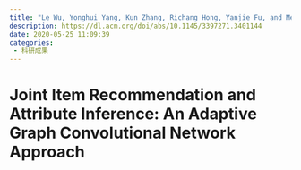 ```yaml
---
title: "Le Wu, Yonghui Yang, Kun Zhang, Richang Hong, Yanjie Fu, and Meng Wang. 2020. Joint Item Recommendation and Attribute Inference: An Adaptive Graph Convolutional Network Approach. In Proceedings of the 43rd International ACM SIGIR Conference on Research and Development in Information Retrieval (SIGIR '20). Association for Computing Machinery, New York, NY, USA, 679–688."
description: https://dl.acm.org/doi/abs/10.1145/3397271.3401144
date: 2020-05-25 11:09:39
categories:
 - 科研成果
---
```

# Joint Item Recommendation and Attribute Inference: An Adaptive Graph Convolutional Network Approach